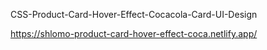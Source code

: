 CSS-Product-Card-Hover-Effect-Cocacola-Card-UI-Design


https://shlomo-product-card-hover-effect-coca.netlify.app/
